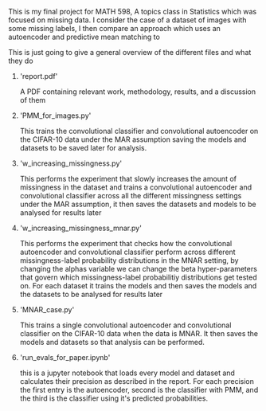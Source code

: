 This is my final project for MATH 598, A topics class in Statistics which was focused on missing data. I consider the case of a dataset of images with some missing labels, I then compare an approach which uses an autoencoder and predictive mean matching to 


This is just going to give a general overview of the different files and what they do

1) 'report.pdf'

   A PDF containing relevant work, methodology, results, and a discussion of them

3) 'PMM_for_images.py'

    This trains the convolutional classifier and convolutional autoencoder on the CIFAR-10 data under the MAR assumption saving the models and datasets to be saved later for analysis.


4) 'w_increasing_missingness.py' 

    This performs the experiment that slowly increases the amount of missingness in the dataset and trains a convolutional autoencoder and convolutional classifier across all the different missingness settings under the MAR assumption, it then saves the datasets and models to be analysed for results later


5) 'w_increasing_missingness_mnar.py'

    This performs the experiment that checks how the convolutional autoencoder and convolutional classifier perform across different missingness-label probability distributions in the MNAR setting, by changing the alphas variable we can change the beta hyper-parameters that govern which missingness-label probabilitiy distributions get tested on. For each dataset it trains the models and then saves the models and the datasets to be analysed for results later

6) 'MNAR_case.py'

    This trains a single convolutional autoencoder and convolutional classifier on the CIFAR-10 data when the data is MNAR. It then saves the models and datasets so that analysis can be performed.

7) 'run_evals_for_paper.ipynb' 

    this is a jupyter notebook that loads every model and dataset and calculates their precision as described in the report. For each precision the first entry is the autoencoder, second is the classifier with PMM, and the third is the classifier using it's predicted probabilities.
